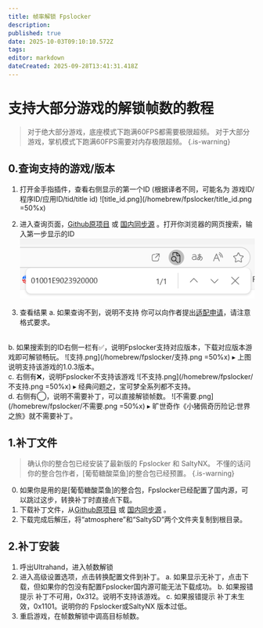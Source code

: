 ```yaml
---
title: 帧率解锁 Fpslocker
description: 
published: true
date: 2025-10-03T09:10:10.572Z
tags: 
editor: markdown
dateCreated: 2025-09-28T13:41:31.418Z
---
```


# 支持大部分游戏的解锁帧数的教程

> 对于绝大部分游戏，底座模式下跑满60FPS都需要极限超频。
> 对于大部分游戏，掌机模式下跑满60FPS需要对内存极限超频。
> {.is-warning}

## 0.查询支持的游戏/版本

1) 打开金手指插件，查看右侧显示的第一个ID (根据译者不同，可能名为 游戏ID/程序ID/应用ID/tid/title id)
![title_id.png](/homebrew/fpslocker/title_id.png =50%x)

2) 进入查询页面，[Github原项目](https://github.com/masagrator/FPSLocker-Warehouse) 或 [国内同步源](https://dl.awa.cool/scy/FPSLocker-Warehouse/) 。打开你浏览器的网页搜索，输入第一步显示的ID
![search.png](/homebrew/fpslocker/search.png)

3) 查看结果
	a. 如果查询不到，说明不支持
	你可以向作者提出[适配申请](https://github.com/masagrator/FPSLocker-Warehouse/issues/895)，请注意格式要求。
  <br>
	b. 如果搜索到的ID右侧一栏有✅，说明Fpslocker支持对应版本，下载对应版本游戏即可解锁畅玩。
	![支持.png](/homebrew/fpslocker/支持.png =50%x)
	▸ 上图说明支持该游戏的1.0.3版本。
  <br>
	c. 右侧有❌，说明Fpslocker不支持该游戏
	![不支持.png](/homebrew/fpslocker/不支持.png =50%x)
  ▸ 经典问题之，宝可梦全系列都不支持。
  <br>
	d. 右侧有◯，说明不需要补丁，可以直接解锁帧数。
  ![不需要.png](/homebrew/fpslocker/不需要.png =50%x)
  ▸ 旷世奇作《小猪佩奇历险记:世界之旅》就不需要补丁。
  
## 1.补丁文件
> 确认你的整合包已经安装了最新版的 Fpslocker 和 SaltyNX。
> 不懂的话问你的整合包作者，[葡萄糖酸菜鱼]的整合包已经预置。
{.is-warning}

0) 如果你是用的是[葡萄糖酸菜鱼]的整合包，Fpslocker已经配置了国内源，可以跳过这步，转换补丁时直接点下载。
1) 下载补丁文件，从[Github原项目](https://github.com/masagrator/FPSLocker-Warehouse/archive/refs/heads/v4.zip) 或 [国内同步源](https://dl.awa.cool/scy/FPSLocker-Warehouse/fpslocker.zip) 。
2) 下载完成后解压，将“atmosphere”和“SaltySD”两个文件夹复制到根目录。

## 2.补丁安装

1) 呼出Ultrahand，进入帧数解锁
2) 进入高级设置选项，点击转换配置文件到补丁。
	a. 如果显示无补丁，点击下载，但如果你的包没有配置Fpslocker国内源可能无法下载成功。
  b. 如果报错提示 补丁不可用，0x312。说明不支持该游戏。
  c. 如果报错提示 补丁未生效，0x1101。说明你的 Fpslocker或SaltyNX 版本过低。
3) 重启游戏，在帧数解锁中调高目标帧数。
